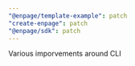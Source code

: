 ```yaml
---
"@enpage/template-example": patch
"create-enpage": patch
"@enpage/sdk": patch
---
```


Various imporvements around CLI
